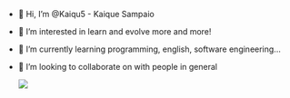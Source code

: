 - 👋 Hi, I’m @Kaiqu5 - Kaique Sampaio
- 👀 I’m interested in learn and evolve more and more!
- 🌱 I’m currently learning programming, english, software engineering...
- 💞️ I’m looking to collaborate on with people in general
  
  <img src="https://img.shields.io/badge/JavaScript-239120?STYLW=for-the-badge&logo=javascript&logoColor-white">

<!---
Kaiqu5/Kaiqu5 is a ✨ special ✨ repository because its `README.md` (this file) appears on your GitHub profile.
You can click the Preview link to take a look at your changes.
--->
